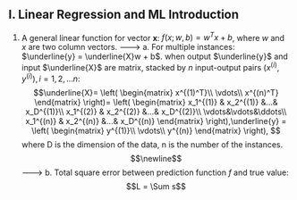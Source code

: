 ## I. Linear Regression and ML Introduction
1. A general linear function for vector **x**: $f(x;w,b) =w^Tx+b$, where $w$ and $x$ are two column vectors.
---> a. For multiple instances: $\underline{y} = \underline{X}w + b$. when output $\underline{y}$ and input $\underline{X}$ are matrix, stacked by $n$ input-output pairs $(x^{(i)},y^{(i)}), i = 1,2,...n$:
$$\underline{X}=
\left(
 \begin{matrix}
   x^{(1)^T}\\
   \vdots\\
   x^{(n)^T}
  \end{matrix} 
\right)=
\left(
 \begin{matrix}
   x_1^{(1)} & x_2^{(1)} &...& x_D^{(1)}\\
   x_1^{(2)} & x_2^{(2)} &...& x_D^{(2)}\\
  \vdots&\vdots&\ddots\\
   x_1^{(n)} & x_2^{(n)} &...& x_D^{(n)}
  \end{matrix} 
\right),\underline{y} = \left(
 \begin{matrix}
   y^{(1)}\\
   \vdots\\
   y^{(n)}
  \end{matrix} 
\right),
$$where D is the dimension of the data, n is the number of the instances. $$\newline$$
---> b. Total square error between prediction function $f$ and true value: $$L = \Sum s$$
<!--stackedit_data:
eyJoaXN0b3J5IjpbMTE2MDc1Nzk4MiwtMTg0MDQwNzgxNSwtMT
cxNzIyOTQ4MywtMTcwNjk5MjY2OV19
-->